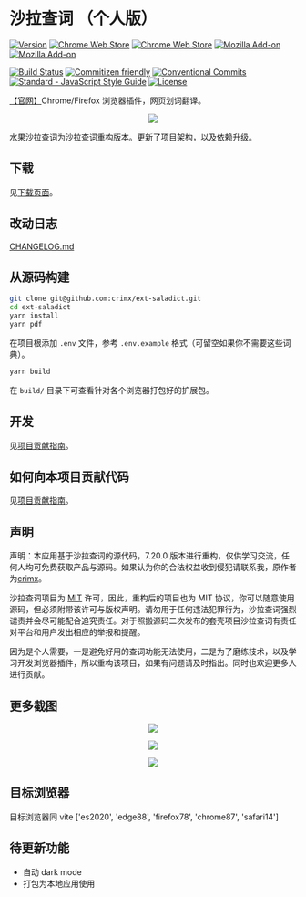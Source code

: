 # 沙拉查词 （个人版）

[![Version](https://img.shields.io/github/release/crimx/ext-saladict.svg?label=version)](https://github.com/crimx/ext-saladict/releases)
[![Chrome Web Store](https://badgen.net/chrome-web-store/users/cdonnmffkdaoajfknoeeecmchibpmkmg?icon=chrome&color=0f9d58)](https://chrome.google.com/webstore/detail/cdonnmffkdaoajfknoeeecmchibpmkmg?hl=en)
[![Chrome Web Store](https://badgen.net/chrome-web-store/stars/cdonnmffkdaoajfknoeeecmchibpmkmg?icon=chrome&color=0f9d58)](https://chrome.google.com/webstore/detail/cdonnmffkdaoajfknoeeecmchibpmkmg?hl=en)
[![Mozilla Add-on](https://badgen.net/amo/users/ext-saladict?icon=firefox&color=ff9500)](https://addons.mozilla.org/firefox/addon/ext-saladict/)
[![Mozilla Add-on](https://badgen.net/amo/stars/ext-saladict?icon=firefox&color=ff9500)](https://addons.mozilla.org/firefox/addon/ext-saladict/)

[![Build Status](https://travis-ci.com/crimx/ext-saladict.svg)](https://travis-ci.com/crimx/ext-saladict)
[![Commitizen friendly](https://img.shields.io/badge/commitizen-friendly-brightgreen.svg?maxAge=2592000)](http://commitizen.github.io/cz-cli/)
[![Conventional Commits](https://img.shields.io/badge/Conventional%20Commits-1.0.0-brightgreen.svg?maxAge=2592000)](https://conventionalcommits.org)
[![Standard - JavaScript Style Guide](https://img.shields.io/badge/code_style-standard-brightgreen.svg?maxAge=2592000)](https://standardjs.com/)
[![License](https://img.shields.io/github/license/crimx/ext-saladict.svg?colorB=44cc11?maxAge=2592000)](https://github.com/crimx/ext-saladict/blob/dev/LICENSE)

[【官网】](https://www.crimx.com/ext-saladict/)Chrome/Firefox 浏览器插件，网页划词翻译。

<p align="center">
  <a href="https://github.com/crimx/ext-saladict/releases/" target="_blank"><img src="https://raw.githubusercontent.com/wiki/crimx/ext-saladict/images/notebook.gif" /></a>
</p>

水果沙拉查词为沙拉查词重构版本。更新了项目架构，以及依赖升级。

## 下载

见[下载页面](https://saladict.crimx.com/download.html)。

## 改动日志

[CHANGELOG.md](./CHANGELOG.md)

## 从源码构建

```bash
git clone git@github.com:crimx/ext-saladict.git
cd ext-saladict
yarn install
yarn pdf
```

在项目根添加 `.env` 文件，参考 `.env.example` 格式（可留空如果你不需要这些词典）。

```bash
yarn build
```

在 `build/` 目录下可查看针对各个浏览器打包好的扩展包。

## 开发

见[项目贡献指南](./CONTRIBUTING-zh.md)。

## 如何向本项目贡献代码

见[项目贡献指南](./CONTRIBUTING-zh.md)。

## 声明

声明：本应用基于沙拉查词的源代码，7.20.0 版本进行重构，仅供学习交流，任何人均可免费获取产品与源码。如果认为你的合法权益收到侵犯请联系我，原作者为[crimx](https://github.com/crimx)。

沙拉查词项目为 [MIT](https://github.com/crimx/ext-saladict/blob/dev/LICENSE) 许可，因此，重构后的项目也为 MIT 协议，你可以随意使用源码，但必须附带该许可与版权声明。请勿用于任何违法犯罪行为，沙拉查词强烈谴责并会尽可能配合追究责任。对于照搬源码二次发布的套壳项目沙拉查词有责任对平台和用户发出相应的举报和提醒。

因为是个人需要，一是避免好用的查词功能无法使用，二是为了磨练技术，以及学习开发浏览器插件，所以重构该项目，如果有问题请及时指出。同时也欢迎更多人进行贡献。

## 更多截图

<p align="center">
  <a href="https://github.com/crimx/ext-saladict/releases/" target="_blank"><img src="https://github.com/crimx/ext-saladict/wiki/images/youdao-page.gif" /></a>
</p>

<p align="center">
  <a href="https://github.com/crimx/ext-saladict/releases/" target="_blank"><img src="https://github.com/crimx/ext-saladict/wiki/images/screen-notebook.png" /></a>
</p>

<p align="center">
  <a href="https://github.com/crimx/ext-saladict/releases/" target="_blank"><img src="https://github.com/crimx/ext-saladict/wiki/images/pin.gif" /></a>
</p>

## 目标浏览器

目标浏览器同 vite
['es2020', 'edge88', 'firefox78', 'chrome87', 'safari14']

## 待更新功能

- 自动 dark mode
- 打包为本地应用使用